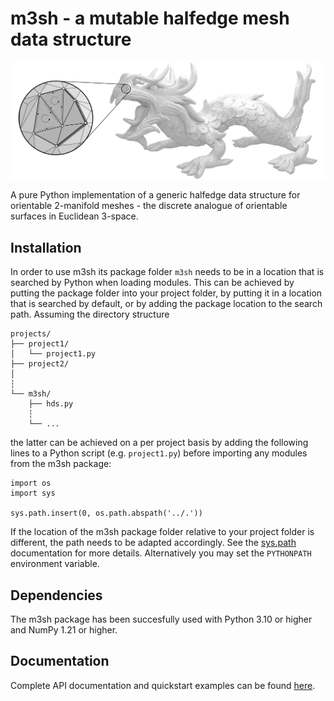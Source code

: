 # m3sh - a mutable halfedge mesh data structure

![mesh!](/docs/source/figures/dragon_full.png "Halfedge mesh representation")

A pure Python implementation of a generic halfedge data structure for
orientable 2-manifold meshes - the discrete analogue of orientable surfaces
in Euclidean 3-space.

## Installation

In order to use m3sh its package folder ``m3sh`` needs to be in a location
that is searched by Python when loading modules. This can be achieved by
putting the package folder into your project folder, by putting it in a
location that is searched by default, or by adding the package location
to the search path. Assuming the directory structure

    projects/
    ├── project1/
    │   └── project1.py
    ├── project2/
    │
    ┆
    └── m3sh/
        ├── hds.py
        ┆
        └── ...

the latter can be achieved on a per project basis by adding the following
lines to a Python script (e.g. ``project1.py``) before importing any modules
from the m3sh package:

    import os
    import sys

    sys.path.insert(0, os.path.abspath('../.'))

If the location of the m3sh package folder relative to your project
folder is different, the path needs to be adapted accordingly. See the
[sys.path](https://docs.python.org/3/library/sys_path_init.html)
documentation for more details. Alternatively you may set the
``PYTHONPATH`` environment variable.

## Dependencies

The m3sh package has been succesfully used with Python 3.10 or higher and
NumPy 1.21 or higher.

## Documentation

Complete API documentation and quickstart examples can be found
[here](https://m3shware.github.io/m3sh).